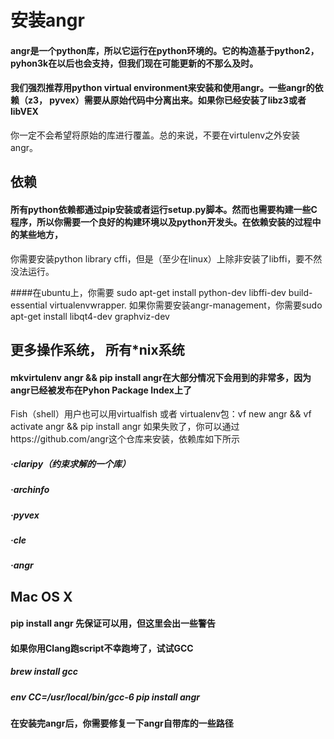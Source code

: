 # 安装angr
####  angr是一个python库，所以它运行在python环境的。它的构造基于python2，pyhon3k在以后也会支持，但我们现在可能更新的不那么及时。
####  我们强烈推荐用python virtual environment来安装和使用angr。一些angr的依赖（z3， pyvex）需要从原始代码中分离出来。如果你已经安装了libz3或者libVEX
你一定不会希望将原始的库进行覆盖。总的来说，不要在virtulenv之外安装angr。

## 依赖
#### 所有python依赖都通过pip安装或者运行setup.py脚本。然而也需要构建一些C程序，所以你需要一个良好的构建环境以及python开发头。在依赖安装的过程中的某些地方，
你需要安装python library cffi，但是（至少在linux）上除非安装了libffi，要不然没法运行。

####在ubuntu上，你需要 sudo apt-get install python-dev libffi-dev build-essential virtualenvwrapper.
如果你需要安装angr-management，你需要sudo apt-get install libqt4-dev graphviz-dev

## 更多操作系统， 所有*nix系统
#### mkvirtulenv angr && pip install angr在大部分情况下会用到的非常多，因为angr已经被发布在Pyhon Package Index上了
Fish（shell）用户也可以用virtualfish 或者 virtualenv包：vf new angr && vf activate angr && pip install angr
如果失败了，你可以通过https://github.com/angr这个仓库来安装，依赖库如下所示
##### ·claripy（约束求解的一个库）
##### ·archinfo
##### ·pyvex
##### ·cle
##### ·angr

## Mac OS X
#### pip install angr 先保证可以用，但这里会出一些警告
#### 如果你用Clang跑script不幸跑垮了，试试GCC
##### brew install gcc
##### env CC=/usr/local/bin/gcc-6 pip install angr
#### 在安装完angr后，你需要修复一下angr自带库的一些路径
